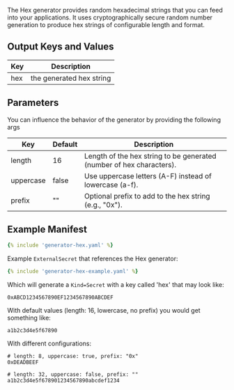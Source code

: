 The Hex generator provides random hexadecimal strings that you can feed into your applications. It uses cryptographically secure random number generation to produce hex strings of configurable length and format.

## Output Keys and Values

| Key | Description                |
| --- | -------------------------- |
| hex | the generated hex string   |

## Parameters

You can influence the behavior of the generator by providing the following args

| Key       | Default | Description                                                                 |
| --------- | ------- | --------------------------------------------------------------------------- |
| length    | 16      | Length of the hex string to be generated (number of hex characters).       |
| uppercase | false   | Use uppercase letters (A-F) instead of lowercase (a-f).                    |
| prefix    | ""      | Optional prefix to add to the hex string (e.g., "0x").                     |

## Example Manifest

```yaml
{% include 'generator-hex.yaml' %}
```

Example `ExternalSecret` that references the Hex generator:
```yaml
{% include 'generator-hex-example.yaml' %}
```

Which will generate a `Kind=Secret` with a key called 'hex' that may look like:

```
0xABCD1234567890EF1234567890ABCDEF
```

With default values (length: 16, lowercase, no prefix) you would get something like:

```
a1b2c3d4e5f67890
```

With different configurations:

```
# length: 8, uppercase: true, prefix: "0x"
0xDEADBEEF

# length: 32, uppercase: false, prefix: ""  
a1b2c3d4e5f678901234567890abcdef1234
```
